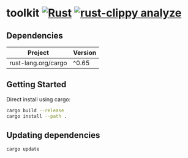 # toolkit [![Rust](https://github.com/stuarthicks/toolkit/actions/workflows/rust.yml/badge.svg)](https://github.com/stuarthicks/toolkit/actions/workflows/rust.yml) [![rust-clippy analyze](https://github.com/stuarthicks/toolkit/actions/workflows/rust-clippy.yml/badge.svg)](https://github.com/stuarthicks/toolkit/actions/workflows/rust-clippy.yml)

## Dependencies

| Project             | Version |
|---------------------|---------|
| rust-lang.org/cargo | ^0.65   |

## Getting Started

Direct install using cargo:

```sh
cargo build --release
cargo install --path .
```

## Updating dependencies

```sh
cargo update
```
